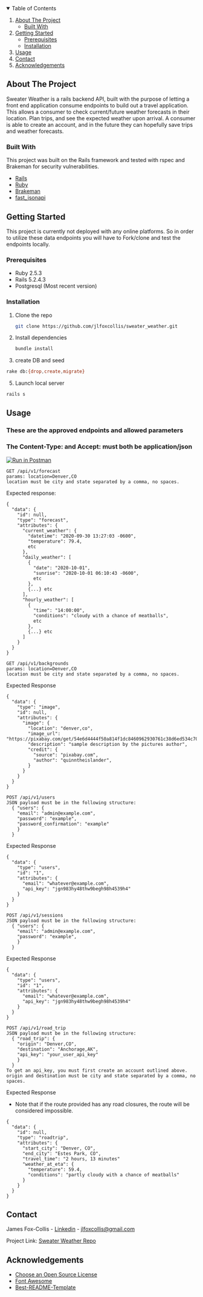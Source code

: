 <!-- TABLE OF CONTENTS -->
<details open="open">
  <summary>Table of Contents</summary>
  <ol>
    <li>
      <a href="#about-the-project">About The Project</a>
      <ul>
        <li><a href="#built-with">Built With</a></li>
      </ul>
    </li>
    <li>
      <a href="#getting-started">Getting Started</a>
      <ul>
        <li><a href="#prerequisites">Prerequisites</a></li>
        <li><a href="#installation">Installation</a></li>
      </ul>
    </li>
    <li><a href="#usage">Usage</a></li>
    <li><a href="#contact">Contact</a></li>
    <li><a href="#acknowledgements">Acknowledgements</a></li>
  </ol>
</details>



<!-- ABOUT THE PROJECT -->
## About The Project

Sweater Weather is a rails backend API, built with the purpose of letting a front end application consume endpoints to build out a travel application.  This allows a consumer to check current/future weather forecasts in their location.  Plan trips, and see the expected weather upon arrival.  A consumer is able to create an account, and in the future they can hopefully save trips and weather forecasts.


### Built With

This project was built on the Rails framework and tested with rspec and Brakeman for security vulnerabilities.

* [Rails](https://rubyonrails.org/)
* [Ruby](https://www.ruby-lang.org/en/)
* [Brakeman](https://github.com/presidentbeef/brakeman)
* [fast_jsonapi](https://github.com/Netflix/fast_jsonapi)



<!-- GETTING STARTED -->
## Getting Started

This project is currently not deployed with any online platforms.  So in order to utilize these data endpoints you will have to Fork/clone and test the endpoints locally.

### Prerequisites

* Ruby 2.5.3
* Rails 5.2.4.3
* Postgresql (Most recent version)

### Installation

1. Clone the repo
   ```sh
   git clone https://github.com/jlfoxcollis/sweater_weather.git
   ```
3. Install dependencies
   ```sh
   bundle install
   ```
4. create DB and seed
  ```sh
  rake db:{drop,create,migrate}
  ```
5. Launch local server
  ```sh
  rails s
  ```




<!-- USAGE EXAMPLES -->
## Usage
### These are the approved endpoints and allowed parameters
### The Content-Type: and Accept: must both be application/json
[![Run in Postman](https://run.pstmn.io/button.svg)](https://god.postman.co/run-collection/5eca6f1ea028f2e85d10)

```
GET /api/v1/forecast
params: location=Denver,CO
location must be city and state separated by a comma, no spaces.
```
Expected response:
```
{
  "data": {
    "id": null,
    "type": "forecast",
    "attributes": {
      "current_weather": {
        "datetime": "2020-09-30 13:27:03 -0600",
        "temperature": 79.4,
        etc
      },
      "daily_weather": [
        {
          "date": "2020-10-01",
          "sunrise": "2020-10-01 06:10:43 -0600",
          etc
        },
        {...} etc
      ],
      "hourly_weather": [
        {
          "time": "14:00:00",
          "conditions": "cloudy with a chance of meatballs",
          etc
        },
        {...} etc
      ]
    }
  }
}
```

```
GET /api/v1/backgrounds
params: location=Denver,CO
location must be city and state separated by a comma, no spaces.
```
Expected Response
```
{
  "data": {
    "type": "image",
    "id": null,
    "attributes": {
      "image": {
        "location": "denver,co",
        "image_url": "https://pixabay.com/get/54e6d4444f50a814f1dc8460962930761c38d6ed534c704c7c2878dd954dc451_640.jpg",
        "description": "sample description by the pictures author",
        "credit": {
          "source": "pixabay.com",
          "author": "quinntheislander",
        }
      }
    }
  }
}
```

```
POST /api/v1/users
JSON payload must be in the following structure:
  { "users": {
    "email": "admin@example.com",
    "password": "example",
    "password_confirmation": "example"
    }
  }
```
Expected Response
```
{
  "data": {
    "type": "users",
    "id": "1",
    "attributes": {
      "email": "whatever@example.com",
      "api_key": "jgn983hy48thw9begh98h4539h4"
    }
  }
}
```

```
POST /api/v1/sessions
JSON payload must be in the following structure:
  { "users": {
    "email": "admin@example.com",
    "password": "example",
    }
  }
```
Expected Response
```
{
  "data": {
    "type": "users",
    "id": "1",
    "attributes": {
      "email": "whatever@example.com",
      "api_key": "jgn983hy48thw9begh98h4539h4"
    }
  }
}
```

```
POST /api/v1/road_trip
JSON payload must be in the following structure:
  { "road_trip": {
    "origin": "Denver,CO",
    "destination": "Anchorage,AK",
    "api_key": "your_user_api_key"
    }
  }
To get an api_key, you must first create an account outlined above.
origin and destination must be city and state separated by a comma, no spaces.
```
Expected Response
- Note that if the route provided has any road closures, the route will be considered impossible.
```
{
  "data": {
    "id": null,
    "type": "roadtrip",
    "attributes": {
      "start_city": "Denver, CO",
      "end_city": "Estes Park, CO",
      "travel_time": "2 hours, 13 minutes"
      "weather_at_eta": {
        "temperature": 59.4,
        "conditions": "partly cloudy with a chance of meatballs"
      }
    }
  }
}
```
<!-- CONTACT -->
## Contact

James Fox-Collis - [Linkedin](https://www.linkedin.com/in/james-fox-collis/) - jlfoxcollis@gmail.com

Project Link: [Sweater Weather Repo](https://github.com/jlfoxcollis/sweater_weather)



<!-- ACKNOWLEDGEMENTS -->
## Acknowledgements
* [Choose an Open Source License](https://choosealicense.com)
* [Font Awesome](https://fontawesome.com)
* [Best-README-Template](https://github.com/othneildrew/Best-README-Template)
